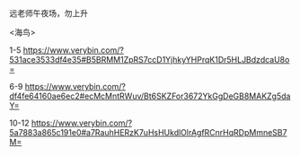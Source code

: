 远老师午夜场，勿上升

<海鸟>

1-5  https://www.verybin.com/?531ace3533df4e35#B5BRMM1ZpRS7ccD1YjhkyYHPrqK1Dr5HLJBdzdcaU8o=

6-9 https://www.verybin.com/?df4fe64160ae6ec2#ecMcMntRWuv/Bt6SKZFor3672YkGgDeGB8MAKZg5daY=

10-12 https://www.verybin.com/?5a7883a865c191e0#a7RauhHERzK7uHsHUkdlOlrAgfRCnrHqRDpMmneSB7M=
